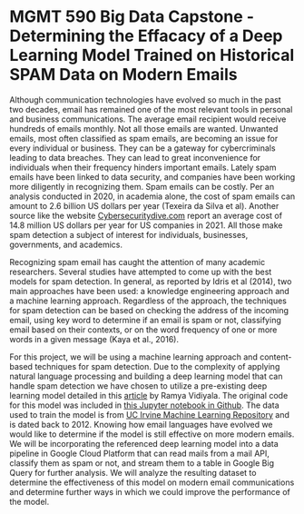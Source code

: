 # MGMT 590 Big Data Capstone - Determining the Effacacy of a Deep Learning Model Trained on Historical SPAM Data on Modern Emails
Although communication technologies have evolved so much in the past two decades, email has remained one of the most relevant tools in personal and business communications. The average email recipient would receive hundreds of emails monthly. Not all those emails are wanted.  Unwanted emails, most often classified as spam emails, are becoming an issue for every individual or business. They can be a gateway for cybercriminals leading to data breaches. They can lead to great inconvenience for individuals when their frequency hinders important emails. Lately spam emails have been linked to data security, and companies have been working more diligently in recognizing them. Spam emails can be costly. Per an analysis conducted in 2020, in academia alone, the cost of spam emails can amount to 2.6 billion US dollars per year (Texeira da Silva et al). Another source like the website [Cybersecuritydive.com](https://www.cybersecuritydive.com/news/phishing-cost-enterprise/605110/#:~:text=The%20financial%20impact%20of%20phishing%20attacks,according%20to%20a%20study%20from%20the&text=The%20financial%20impact%20of,a%20study%20from%20the&text=impact%20of%20phishing%20attacks,according%20to%20a%20study) report an average cost of 14.8 million US dollars per year for US companies in 2021. All those make spam detection a subject of interest for individuals, businesses, governments, and academics. 

Recognizing spam email has caught the attention of many academic researchers. Several studies have attempted to come up with the best models for spam detection. In general, as reported by Idris et al (2014), two main approaches have been used: a knowledge engineering approach and a machine learning approach. Regardless of the approach, the techniques for spam detection can be based on checking the address of the incoming email, using key word to determine if an email is spam or not, classifying email based on their contexts, or on the word frequency of one or more words in a given message (Kaya et al., 2016). 

For this project, we will be using a machine learning approach and content-based techniques for spam detection. Due to the complexity of applying natural language processing and building a deep learning model that can handle spam detection we have chosen to utilize a pre-existing deep learning model detailed in this [article](https://towardsdatascience.com/spam-detection-in-emails-de0398ea3b48) by Ramya Vidiyala.  The original code for this model was included in [this Jupyter notebook in Github](https://github.com/RamyaVidiyala/SpamDetectionInEmails/blob/master/SpamDetection.ipynb).  The data used to train the model is from [UC Irvine Machine Learning Repository](https://archive.ics.uci.edu/dataset/228/sms+spam+collection) and is dated back to 2012. Knowing how email languages have evolved we would like to determine if the model is still effective on more modern emails. We will be incorporating the referenced deep learning model into a data pipeline in Google Cloud Platform that can read mails from a mail API, classify them as spam or not, and stream them to a table in Google Big Query for further analysis.  We will analyze the resulting dataset to determine the effectiveness of this model on modern email communications and determine further ways in which we could improve the performance of the model.
